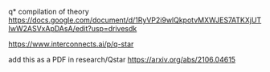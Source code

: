 q* compilation of theory
https://docs.google.com/document/d/1RyVP2i9wlQkpotvMXWJES7ATKXjUTIwW2ASVxApDAsA/edit?usp=drivesdk


https://www.interconnects.ai/p/q-star

add this as a PDF in research/Qstar https://arxiv.org/abs/2106.04615

